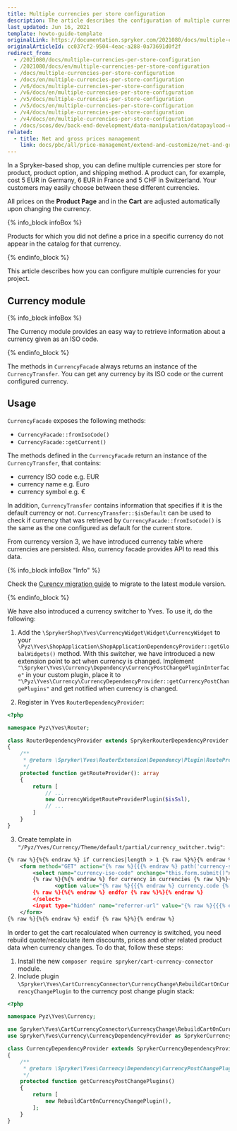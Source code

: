 ```yaml
---
title: Multiple currencies per store configuration
description: The article describes the configuration of multiple currencies per store.
last_updated: Jun 16, 2021
template: howto-guide-template
originalLink: https://documentation.spryker.com/2021080/docs/multiple-currencies-per-store-configuration
originalArticleId: cc037cf2-9504-4eac-a288-0a73691d0f2f
redirect_from:
  - /2021080/docs/multiple-currencies-per-store-configuration
  - /2021080/docs/en/multiple-currencies-per-store-configuration
  - /docs/multiple-currencies-per-store-configuration
  - /docs/en/multiple-currencies-per-store-configuration
  - /v6/docs/multiple-currencies-per-store-configuration
  - /v6/docs/en/multiple-currencies-per-store-configuration
  - /v5/docs/multiple-currencies-per-store-configuration
  - /v5/docs/en/multiple-currencies-per-store-configuration
  - /v4/docs/multiple-currencies-per-store-configuration
  - /v4/docs/en/multiple-currencies-per-store-configuration
  - /docs/scos/dev/back-end-development/data-manipulation/datapayload-conversion/multiple-currencies-per-store-configuration.html
related:
  - title: Net and gross prices management
    link: docs/pbc/all/price-management/extend-and-customize/net-and-gross-prices-management.html
---
```


In a Spryker-based shop, you can define multiple currencies per store for product, product option, and shipping method. A product can, for example, cost 5 EUR in Germany, 6 EUR in France and 5 CHF in Switzerland. Your customers may easily choose between these different currencies.

All prices on the **Product Page** and in the **Cart** are adjusted automatically upon changing the currency.

{% info_block infoBox %}

Products for which you did not define a price in a specific currency do not appear in the catalog for that currency.

{% endinfo_block %}

This article describes how you can configure multiple currencies for your project.

## Currency module

{% info_block infoBox %}

The Currency module provides an easy way to retrieve information about a currency given as an ISO code.

{% endinfo_block %}


The methods in `CurrencyFacade` always returns an instance of the `CurrencyTransfer`. You can get any currency by its ISO code or the current configured currency.

## Usage

`CurrencyFacade` exposes the following methods:

* `CurrencyFacade::fromIsoCode()`
* `CurrencyFacade::getCurrent()`

The methods defined in the `CurrencyFacade` return an instance of the `CurrencyTransfer`, that contains:

* currency ISO code e.g. EUR
* currency name e.g. Euro
* currency symbol e.g. €

In addition, `CurrencyTransfer` contains information that specifies if it is the default currency or not. `CurrencyTransfer::$isDefault` can be used to check if currency that was retrieved by `CurrencyFacade::fromIsoCode()` is the same as the one configured as default for the current store.

From currency version 3, we have introduced currency table where currencies are persisted. Also, currency facade provides API to read this data.

{% info_block infoBox "Info" %}

Check the [Curency migration guide](/docs/scos/dev/module-migration-guides/migration-guide-currency.html) to migrate to the latest  module version.

{% endinfo_block %}

We have also introduced a currency switcher to Yves. To use it, do the following:

1. Add the `\SprykerShop\Yves\CurrencyWidget\Widget\CurrencyWidget` to your `\Pyz\Yves\ShopApplication\ShopApplicationDependencyProvider::getGlobalWidgets()` method. With this switcher, we have introduced a new extension point to act when currency is changed. Implement `"\Spryker\Yves\Currency\Dependency\CurrencyPostChangePluginInterface"` in your custom plugin, place it to `"\Pyz\Yves\Currency\CurrencyDependencyProvider::getCurrencyPostChangePlugins"` and get notified when currency is changed.

2. Register in Yves `RouterDependencyProvider`:

```php
<?php

namespace Pyz\Yves\Router;

class RouterDependencyProvider extends SprykerRouterDependencyProvider
{
    /**
     * @return \Spryker\Yves\RouterExtension\Dependency\Plugin\RouteProviderPluginInterface[]
     */
    protected function getRouteProvider(): array
    {
        return [
            // ...
            new CurrencyWidgetRouteProviderPlugin($isSsl),
            // ...
        ]
    }
}
```

3. Create template in `"/Pyz/Yves/Currency/Theme/default/partial/currency_switcher.twig"`:

```xml
{% raw %}{%{% endraw %} if currencies|length > 1 {% raw %}%}{% endraw %}
    <form method="GET" action="{% raw %}{{{% endraw %} path('currency-switch') {% raw %}}}{% endraw %}" data-component="currency-switch">
        <select name="currency-iso-code" onchange="this.form.submit()">
        {% raw %}{%{% endraw %} for currency in currencies {% raw %}%}{% endraw %}
               <option value="{% raw %}{{{% endraw %} currency.code {% raw %}}}{% endraw %}" {% raw %}{{{% endraw %} (currency.code == currentCurrency) ? 'selected' : ''{% raw %}}}{% endraw %}>{% raw %}{{{% endraw %} currency.name | trans {% raw %}}}{% endraw %}</option>
        {% raw %}{%{% endraw %} endfor {% raw %}%}{% endraw %}
        </select>
        <input type="hidden" name="referrer-url" value="{% raw %}{{{% endraw %} app.request.requestUri {% raw %}}}{% endraw %}" />
    </form>
{% raw %}{%{% endraw %} endif {% raw %}%}{% endraw %}
```

In order to get the cart recalculated when currency is switched, you need rebuild quote/recalculate item discounts, prices and other related product data when currency changes. To do that, follow these steps:

1. Install the new `composer require spryker/cart-currency-connector` module.
2. Include plugin `\Spryker\Yves\CartCurrencyConnector\CurrencyChange\RebuildCartOnCurrencyChangePlugin` to the currency post change plugin stack:

```php
<?php

namespace Pyz\Yves\Currency;

use Spryker\Yves\CartCurrencyConnector\CurrencyChange\RebuildCartOnCurrencyChangePlugin;
use Spryker\Yves\Currency\CurrencyDependencyProvider as SprykerCurrencyDependencyProvider;

class CurrencyDependencyProvider extends SprykerCurrencyDependencyProvider
{
    /**
     * @return \Spryker\Yves\Currency\Dependency\CurrencyPostChangePluginInterface[]
     */
    protected function getCurrencyPostChangePlugins()
    {
        return [
            new RebuildCartOnCurrencyChangePlugin(),
        ];
    }
}
```
